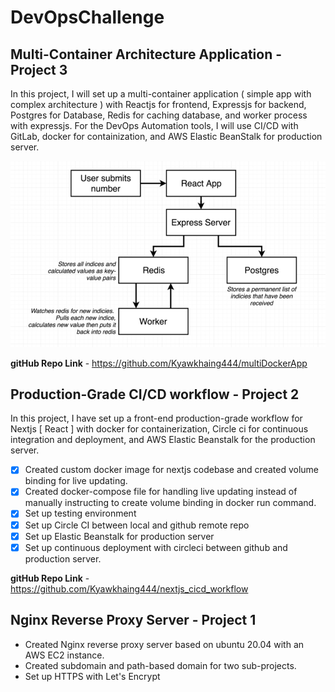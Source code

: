 # DevOpsChallenge

## Multi-Container Architecture Application - Project 3

In this project, I will set up a multi-container application ( simple app with complex architecture ) with Reactjs for frontend, Expressjs for backend, Postgres for Database, Redis for caching database, and worker process with expressjs. For the DevOps Automation tools, I will use CI/CD with GitLab, docker for containization, and AWS Elastic BeanStalk for production server.

![App Architecture Diagrams](./project3_project_architecture_diagram.png)

**gitHub Repo Link** - <https://github.com/Kyawkhaing444/multiDockerApp>

## Production-Grade CI/CD workflow - Project 2

In this project, I have set up a front-end production-grade workflow for Nextjs [ React ] with docker for containerization, Circle ci for continuous integration and deployment, and AWS Elastic Beanstalk for the production server.

* [x] Created custom docker image for nextjs codebase and created volume binding for live updating.
* [x] Created docker-compose file for handling live updating instead of manually instructing to create volume binding in docker run command.
* [x] Set up testing environment
* [x] Set up Circle CI between local and github remote repo
* [X] Set up Elastic Beanstalk for production server
* [X] Set up continuous deployment with circleci between github and production server.

**gitHub Repo Link** - <https://github.com/Kyawkhaing444/nextjs_cicd_workflow>

## Nginx Reverse Proxy Server - Project 1

* Created Nginx reverse proxy server based on ubuntu 20.04 with an AWS EC2 instance.
* Created subdomain and path-based domain for two sub-projects.
* Set up HTTPS with Let's Encrypt
